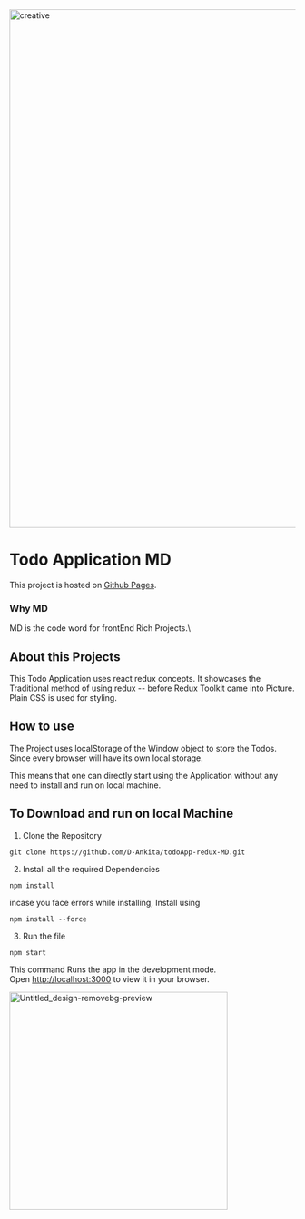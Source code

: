 <!-- ![](./assets/creative-removebg-preview.png)  -->
<!-- ![](./assets/creative-removebg-preview-Ankita.png) -->

<!-- <img width="914" alt="creative" src="https://user-images.githubusercontent.com/46243069/193398243-771dab5a-00bd-427f-8501-b73f48afd600.png"> -->

<img width="914" alt="creative" src="https://user-images.githubusercontent.com/46243069/193398780-bd5e7e88-e0f1-4dbd-b537-a24b1288875e.png">


# Todo Application MD   


This project is hosted on [Github Pages](https://github.com/D-Ankita/todoApp-redux-MD).

### Why MD
MD is the code word for frontEnd Rich Projects.\

## About this Projects
This Todo Application uses react redux concepts. It showcases the Traditional method of using redux -- before Redux Toolkit came into Picture.\
Plain CSS is used for styling.

## How to use
The Project uses localStorage of the Window object to store the Todos. Since every browser will have its own local storage.

This means that one can directly start using the Application without any need to install and run on local machine.

## To Download and run on local Machine
1. Clone the Repository
```
git clone https://github.com/D-Ankita/todoApp-redux-MD.git
```
2. Install all the required Dependencies
```
npm install
```

incase you face errors while installing, Install using
```
npm install --force
```
3. Run the file
```
npm start
```

This command Runs the app in the development mode.\
Open [http://localhost:3000](http://localhost:3000) to view it in your browser.

<img width="384" alt="Untitled_design-removebg-preview" src="https://user-images.githubusercontent.com/46243069/193398844-e9aa92f1-6856-497d-ad4b-52401762306a.png">

